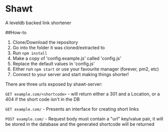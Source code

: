 # Shawt
A leveldb backed link shortener

##How-to

1. Clone/Download the repository
2. Go into the folder it was cloned/extracted to
3. Run `npm install`
4. Make a copy of 'config.example.js' called 'config.js'
5. Replace the default values in 'config.js'
6. Either run `npm start` or use your favourite manager (forever, pm2, etc)
7. Connect to your server and start making things shorter!

There are three urls exposed by shawt-server:

`GET example.com/<shortcode>` - will return either a 301 and a Location, or a 404 if the short code isn't in the DB

`GET example.com/` - Presents an interface for creating short links

`POST example.com/` - Request body must contain a "url" key/value pair, it will be stored in the database and the generated shortcode will be returned

